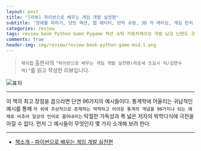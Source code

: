 ```yaml
---  
layout: post  
title: "[리뷰] 파이썬으로 배우는 게임 개발 실전편"  
subtitle: "장애물 피하기, 닷잇 액션, 맵 에티터, 탄막 슈팅, 3D 카 레이싱, 게임 런처 등을 만들며 배운다!"  
categories: review  
tags: review book Python Game Pygame 액션 슈팅 자동차레이싱 개발 남코 닌텐도 코나미 
comments: true  
header-img: img/review/review-book-python-game-mid-1.png
---  
```

  
> `제이펍` 출판사의 `"파이썬으로 배우는 게임 개발 실전편(히로세 츠요시 저/김연수 역)"`를 읽고 작성한 리뷰입니다.  

![표지](https://theorydb.github.io/assets/img/review/review-book-python-game-mid-1.png)  

---

이 책의 최고 장점을 꼽으라면 단연 96가지의 예시들이다. 통계학에 어울리는 귀납적인 예시를 통해 `저 위에 추상적으로 존재하는 딱딱하고 어려운 통계의 개념을 96가지나 되는 예제로 비추어 일상의 언어로 끌어내리는` 탁월한 가독성과 폭 넓은 저자의 박학다식에 극찬을 아낄 수 없다. 먼저 그 예시들이 무엇인지 몇 가지 소개해 보려 한다.

---

* [책소개 - 파이썬으로 배우는 게임 개발 실전편](http://www.yes24.com/Product/Goods/95275924)
